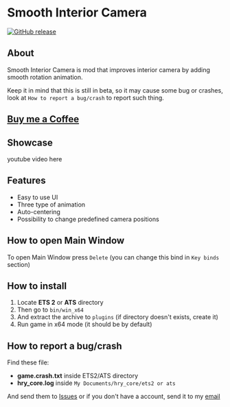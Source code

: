 # Smooth Interior Camera

[![GitHub release](https://img.shields.io/github/release/Harry09/Smooth-Interior-Camera.svg)](https://github.com/Harry09/Smooth-Interior-Camera/releases/tag/1.3.1.0)

## About

Smooth Interior Camera is mod that improves interior camera by adding smooth rotation animation.

Keep it in mind that this is still in beta, so it may cause some bug or crashes, look at `How to report a bug/crash` to report such thing.

## [Buy me a Coffee](https://ko-fi.com/hary309)

## Showcase

youtube video here

## Features

- Easy to use UI
- Three type of animation
- Auto-centering
- Possibility to change predefined camera positions

## How to open Main Window

To open Main Window press `Delete` (you can change this bind in `Key binds` section)

## How to install

1. Locate **ETS 2** or **ATS** directory
1. Then go to `bin/win_x64`
1. And extract the archive to `plugins` (if directory doesn't exists, create it)
1. Run game in x64 mode (it should be by default)

## How to report a bug/crash

Find these file:

* **game.crash.txt** inside ETS2/ATS directory
* **hry_core.log** inside `My Documents/hry_core/ets2 or ats`

And send them to [Issues](https://github.com/Hary309/hry-sic/issues) or if you don't have a account, send it to my [email](https://hary309.github.io/contact/)
